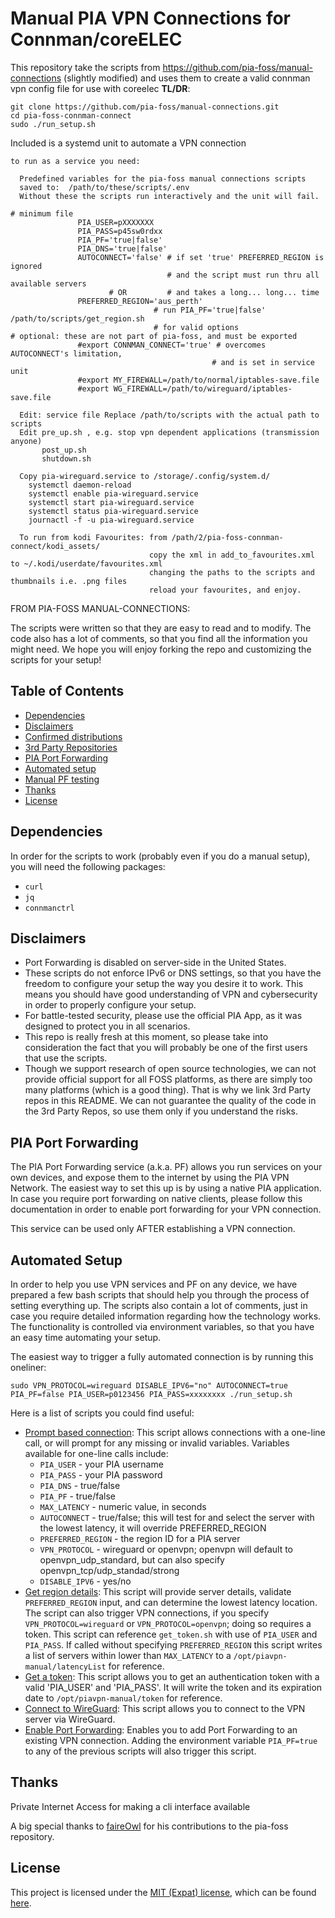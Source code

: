 # Manual PIA VPN Connections for Connman/coreELEC

This repository take the scripts from https://github.com/pia-foss/manual-connections (slightly modified) and uses them to create a valid connman vpn config file for use with coreelec __TL/DR__:

```
git clone https://github.com/pia-foss/manual-connections.git
cd pia-foss-connman-connect
sudo ./run_setup.sh
```

Included is a systemd unit to automate a VPN connection

```
to run as a service you need:

  Predefined variables for the pia-foss manual connections scripts
  saved to:  /path/to/these/scripts/.env
  Without these the scripts run interactively and the unit will fail.
 
# minimum file
               PIA_USER=pXXXXXXX
               PIA_PASS=p45sw0rdxx
               PIA_PF='true|false'
               PIA_DNS='true|false'
               AUTOCONNECT='false' # if set 'true' PREFERRED_REGION is ignored
                                   # and the script must run thru all available servers
                      # OR         # and takes a long... long... time
               PREFERRED_REGION='aus_perth'
                                # run PIA_PF='true|false' /path/to/scripts/get_region.sh
                                # for valid options
# optional: these are not part of pia-foss, and must be exported
               #export CONNMAN_CONNECT='true' # overcomes AUTOCONNECT's limitation,
                                             # and is set in service unit
               #export MY_FIREWALL=/path/to/normal/iptables-save.file
               #export WG_FIREWALL=/path/to/wireguard/iptables-save.file
               
  Edit: service file Replace /path/to/scripts with the actual path to scripts
  Edit pre_up.sh , e.g. stop vpn dependent applications (transmission anyone)
       post_up.sh
       shutdown.sh
  
  Copy pia-wireguard.service to /storage/.config/system.d/
    systemctl daemon-reload
    systemctl enable pia-wireguard.service
    systemctl start pia-wireguard.service
    systemctl status pia-wireguard.service
    journactl -f -u pia-wireguard.service

```
```
  To run from kodi Favourites: from /path/2/pia-foss-connman-connect/kodi_assets/
                               copy the xml in add_to_favourites.xml to ~/.kodi/userdate/favourites.xml
                               changing the paths to the scripts and thumbnails i.e. .png files
                               reload your favourites, and enjoy.
```



FROM PIA-FOSS MANUAL-CONNECTIONS:

The scripts were written so that they are easy to read and to modify. The code also has a lot of comments, so that you find all the information you might need. We hope you will enjoy forking the repo and customizing the scripts for your setup!

## Table of Contents

- [Dependencies](#dependencies)
- [Disclaimers](#disclaimers)
- [Confirmed distributions](#confirmed-distributions)
- [3rd Party Repositories](#3rd-party-repositories)
- [PIA Port Forwarding](#pia-port-forwarding)
- [Automated setup](#automated-setup)
- [Manual PF testing](#manual-pf-testing)
- [Thanks](#thanks)
- [License](#license)

## Dependencies

In order for the scripts to work (probably even if you do a manual setup), you will need the following packages:
 * `curl`
 * `jq`
 * `connmanctrl`

## Disclaimers

 * Port Forwarding is disabled on server-side in the United States.
 * These scripts do not enforce IPv6 or DNS settings, so that you have the freedom to configure your setup the way you desire it to work. This means you should have good understanding of VPN and cybersecurity in order to properly configure your setup.
 * For battle-tested security, please use the official PIA App, as it was designed to protect you in all scenarios.
 * This repo is really fresh at this moment, so please take into consideration the fact that you will probably be one of the first users that use the scripts.
 * Though we support research of open source technologies, we can not provide official support for all FOSS platforms, as there are simply too many platforms (which is a good thing). That is why we link 3rd Party repos in this README. We can not guarantee the quality of the code in the 3rd Party Repos, so use them only if you understand the risks.

## PIA Port Forwarding

The PIA Port Forwarding service (a.k.a. PF) allows you run services on your own devices, and expose them to the internet by using the PIA VPN Network. The easiest way to set this up is by using a native PIA application. In case you require port forwarding on native clients, please follow this documentation in order to enable port forwarding for your VPN connection.

This service can be used only AFTER establishing a VPN connection.

## Automated Setup

In order to help you use VPN services and PF on any device, we have prepared a few bash scripts that should help you through the process of setting everything up. The scripts also contain a lot of comments, just in case you require detailed information regarding how the technology works. The functionality is controlled via environment variables, so that you have an easy time automating your setup.

The easiest way to trigger a fully automated connection is by running this oneliner:
```
sudo VPN_PROTOCOL=wireguard DISABLE_IPV6="no" AUTOCONNECT=true PIA_PF=false PIA_USER=p0123456 PIA_PASS=xxxxxxxx ./run_setup.sh
```

Here is a list of scripts you could find useful:
 * [Prompt based connection](run_setup.sh): This script allows connections with a one-line call, or will prompt for any missing or invalid variables. Variables available for one-line calls include:
   * `PIA_USER` - your PIA username
   * `PIA_PASS` - your PIA password
   * `PIA_DNS` - true/false
   * `PIA_PF` - true/false
   * `MAX_LATENCY` - numeric value, in seconds
   * `AUTOCONNECT` - true/false; this will test for and select the server with the lowest latency, it will override PREFERRED_REGION
   * `PREFERRED_REGION` - the region ID for a PIA server
   * `VPN_PROTOCOL` - wireguard or openvpn; openvpn will default to openvpn_udp_standard, but can also specify openvpn_tcp/udp_standad/strong
   * `DISABLE_IPV6` - yes/no
 * [Get region details](get_region.sh): This script will provide server details, validate `PREFERRED_REGION` input, and can determine the lowest latency location. The script can also trigger VPN connections, if you specify `VPN_PROTOCOL=wireguard` or `VPN_PROTOCOL=openvpn`; doing so requires a token. This script can reference `get_token.sh` with use of `PIA_USER` and `PIA_PASS`. If called without specifying `PREFERRED_REGION` this script writes a list of servers within lower than `MAX_LATENCY` to a `/opt/piavpn-manual/latencyList` for reference.
 * [Get a token](get_token.sh): This script allows you to get an authentication token with a valid 'PIA_USER' and 'PIA_PASS'. It will write the token and its expiration date to `/opt/piavpn-manual/token` for reference.
 * [Connect to WireGuard](connect_to_wireguard_with_token.sh): This script allows you to connect to the VPN server via WireGuard.
 * [Enable Port Forwarding](pf.sh): Enables you to add Port Forwarding to an existing VPN connection. Adding the environment variable `PIA_PF=true` to any of the previous scripts will also trigger this script.

## Thanks
Private Internet Access for making a cli interface available

A big special thanks to [faireOwl](https://github.com/faireOwl) for his contributions to the pia-foss repository.

## License
This project is licensed under the [MIT (Expat) license](https://choosealicense.com/licenses/mit/), which can be found [here](/LICENSE).
